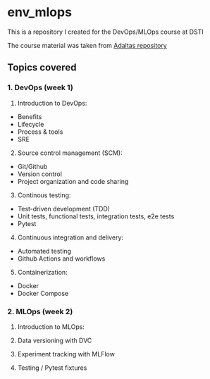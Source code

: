 # env_mlops

This is a repository I created for the DevOps/MLOps course at DSTI

The course material was taken from [Adaltas repository](https://github.com/adaltas/dsti-mlops-2022-spring)

## Topics covered


### 1. DevOps (week 1)

1. Introduction to DevOps: 
* Benefits
* Lifecycle
* Process & tools
* SRE

2. Source control management (SCM):
* Git/Github
* Version control
* Project organization and code sharing

3. Continous testing: 
* Test-driven development (TDD)
* Unit tests, functional tests, integration tests, e2e tests
* Pytest

4. Continuous integration and delivery: 
* Automated testing
* Github Actions and workflows

5. Containerization: 
* Docker
* Docker Compose


### 2. MLOps (week 2)

1. Introduction to MLOps:

2. Data versioning with DVC

3. Experiment tracking with MLFlow

4. Testing / Pytest fixtures